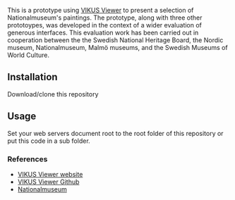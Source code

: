 This is a prototype using [VIKUS Viewer](https://github.com/cpietsch/vikus-viewer) to present a selection of Nationalmuseum's paintings. The prototype, along with three other prototoypes, was developed in the context of a wider evaluation of generous interfaces. This evaluation work has been carried out in cooperation between the the Swedish National Heritage Board, the Nordic museum, Nationalmuseum, Malmö museums, and the Swedish Museums of World Culture.

## Installation

Download/clone this repository

## Usage

Set your web servers document root to the root folder of this repository or put this code in a sub folder.

### References

* [VIKUS Viewer website](https://vikusviewer.fh-potsdam.de/)
* [VIKUS Viewer Github](https://github.com/cpietsch/vikus-viewer)
* [Nationalmuseum](https://www.nationalmuseum.se/en/)

